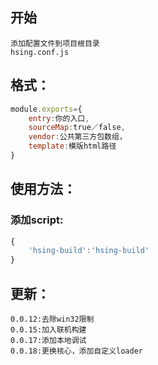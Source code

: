 ## 开始
```
添加配置文件到项目根目录
hsing.conf.js
```


## 格式：
```javascript
module.exports={
    entry:你的入口,
    sourceMap:true／false,
    vendor:公共第三方包数组，
    template:模版html路径
}
```




## 使用方法：

### 添加script:
```javascript
{
    'hsing-build':'hsing-build'
}
```



## 更新：
```
0.0.12:去除win32限制
0.0.15:加入联机构建
0.0.17:添加本地调试
0.0.18:更换核心，添加自定义loader
```
